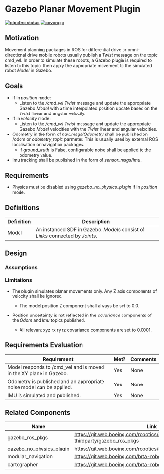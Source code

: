 # Gazebo Planar Movement Plugin
[![pipeline status](https://git.web.boeing.com/robotics/ros/gazebo_planar_move_plugin/badges/master/pipeline.svg)](https://git.web.boeing.com/robotics/ros/gazebo_planar_move_plugin/commits/master)
[![coverage](https://git.web.boeing.com/robotics/ros/gazebo_planar_move_plugin/badges/master/coverage.svg)](https://git.web.boeing.com/robotics/ros/gazebo_planar_move_plugin/commits/master)

## Motivation
Movement planning packages in ROS for differential drive or omni-directional drive mobile robots usually publish a _Twist_ message on the topic cmd_vel.
In order to simulate these robots, a Gazebo plugin is required to listen to this topic, then apply the appropriate movement to the simulated robot _Model_ in Gazebo.

## Goals
- If in _position_ mode:
  - Listen to the _/cmd_vel_ _Twist_ message and update the appropriate Gazebo _Model_ with a time interpolated position update based on the _Twist_ linear and angular velocity.
- If in _velocity_ mode:
  - Listen to the _/cmd_vel_ _Twist_ message and update the appropriate Gazebo _Model_ velocities with the _Twist_ linear and angular velocities. 
- Odometry in the form of _nav_msgs/Odometry_ shall be published on /odom or _odometry_topic_ parmeter. This is usually used by external ROS localisation or navigation packages.
  - If _ground_truth_ is False, configurable noise shall be applied to the odometry value.
- Imu tracking shall be published in the form of _sensor_msgs/Imu_.

## Requirements
- Physics must be disabled using _gazebo_no_physics_plugin_ if in _position_ mode. 

## Definitions

| Definition | Description                                                                                                              |
| ---------- | ------------------------------------------------------------------------------------------------------------------------ |
| Model       | An instanced SDF in Gazebo. _Models_ consist of _Links_ connected by _Joints_.                                                                                                               |

## Design

### Assumptions

### Limitations
- The plugin simulates planar movements only. Any Z axis components of velocity shall be ignored. 
  - The model position Z component shall always be set to 0.0.
  
- Position uncertainty is not reflected in the _covariance_ components of the _Odom_ and _Imu_ topics published.
    - All relevant xyz rx ry rz covariance components are set to 0.0001. 

## Requirements Evaluation 

| Requirement | Met? | Comments |
| ------------| ------- | ---------- |
| Model responds to /cmd_vel and is moved in the XY plane in Gazebo. | Yes | None |
| Odometry is published and an appropriate noise model can be applied. | Yes | None |
| IMU is simulated and published. | Yes | None |


## Related Components
| Name                | Link                                                                       |
| ------------------- | -------------------------------------------------------------------------- |
| gazebo_ros_pkgs | https://git.web.boeing.com/robotics/ros-thirdparty/gazebo_ros_pkgs |
| gazebo_no_physics_plugin | https://git.web.boeing.com/robotics/ros/gazebo_no_physics_plugin |
| modular_navigation | https://git.web.boeing.com/brta-robotics/ros/modular_navigation |
| cartographer | https://git.web.boeing.com/brta-robotics/cartographer | 